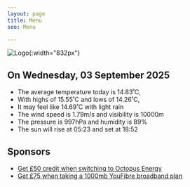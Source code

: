 ```yaml
---
layout: page
title: Menu
seo: Menu

---
```


![Logo](/images/logo.jpg){:width="832px"}

<!-- weather_marker starts -->
## On Wednesday, 03 September 2025

- The average temperature today is 14.83˚C,
- With highs of 15.55˚C and lows of 14.26˚C,
- It may feel like 14.69˚C with light rain
- The wind speed is 1.79m/s and visibility is 10000m
- The pressure is 997hPa and humidity is 89%
- The sun will rise at 05:23 and set at 18:52

<!-- weather_marker ends -->

## Sponsors

- [Get £50 credit when switching to Octopus Energy](https://bit.ly/3oD1nnS)
- [Get £75 when taking a 1000mb YouFibre broadband plan](https://aklam.io/91zWhU?)
